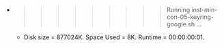 * >>>>>>>>> Running inst-min-con-05-keyring-google.sh ...
  * Disk size = 877024K. Space Used = 8K. Runtime = 00:00:00:01.

